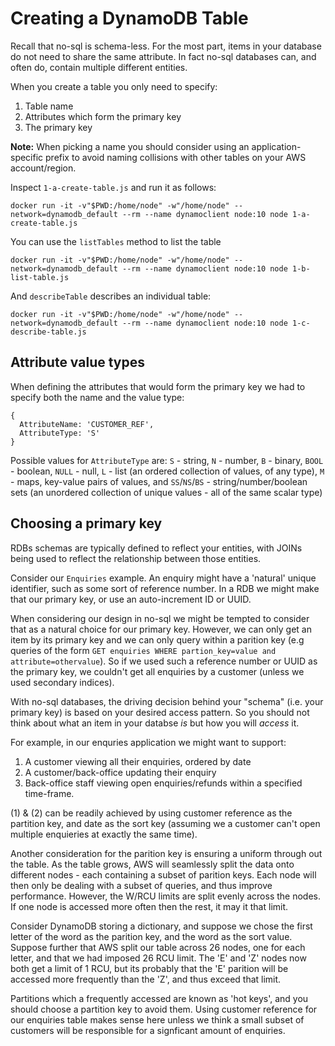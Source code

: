 
# Creating a DynamoDB Table

Recall that no-sql is schema-less. For the most part, items in your database do not need to share the same attribute. In fact no-sql databases can, and often do, contain multiple different entities.

When you create a table you only need to specify:

 1. Table name
 2. Attributes which form the primary key
 3. The primary key

 **Note:** When picking a name you should consider using an application-specific prefix to avoid naming collisions with other tables on your AWS account/region.

Inspect `1-a-create-table.js` and run it as follows:

    docker run -it -v"$PWD:/home/node" -w"/home/node" --network=dynamodb_default --rm --name dynamoclient node:10 node 1-a-create-table.js

You can use the `listTables` method to list the table

    docker run -it -v"$PWD:/home/node" -w"/home/node" --network=dynamodb_default --rm --name dynamoclient node:10 node 1-b-list-table.js

And `describeTable` describes an individual table:

    docker run -it -v"$PWD:/home/node" -w"/home/node" --network=dynamodb_default --rm --name dynamoclient node:10 node 1-c-describe-table.js

## Attribute value types

When defining the attributes that would form the primary key we had to specify both the name and the value type:

    {
      AttributeName: 'CUSTOMER_REF',
      AttributeType: 'S'
    }

Possible values for `AttributeType` are: `S` - string, `N` - number, `B` - binary, `BOOL` - boolean, `NULL` - null, `L` - list (an ordered collection of values, of any type), `M` - maps, key-value pairs of values, and `SS`/`NS`/`BS` - string/number/boolean sets (an unordered collection of unique values - all of the same scalar type)

## Choosing a primary key

RDBs schemas are typically defined to reflect your entities, with JOINs being used to reflect the relationship between those entities. 

Consider our `Enquiries` example. An enquiry might have a 'natural' unique identifier, such as some sort of reference number. In a RDB we might make that our primary key, or use an auto-increment ID or UUID.

When considering our design in no-sql we might be tempted to consider that as a natural choice for our primary key. However, we can only get an item by its primary key and we can only query within a parition key (e.g queries of the form `GET enquiries WHERE partion_key=value and attribute=othervalue`). So if we used such a reference number or UUID as the primary key, we couldn't get all enquiries by a customer (unless we used secondary indices).

With no-sql databases, the driving decision behind your "schema" (i.e. your primary key) is based on your desired access pattern. So you should not think about what an item in your databse *is* but how you will *access* it.

For example, in our enquries application we might want to support:

 1. A customer viewing all their enquiries, ordered by date
 2. A customer/back-office updating their enquiry
 3. Back-office staff viewing open enquiries/refunds within a specified time-frame.


 (1) & (2) can be readily achieved by using customer reference as the partition key, and date as the sort key (assuming we a customer can't open multiple enquieries at exactly the same time). 

 Another consideration for the parition key is ensuring a uniform through out the table. As the table grows, AWS will seamlessly split the data onto different nodes - each containing a subset of parition keys. Each node will then only be dealing with a subset of queries, and thus improve performance. However, the W/RCU limits are split evenly across the nodes. If one node is accessed more often then the rest, it may it that limit.

 Consider DynamoDB storing a dictionary, and suppose we chose the first letter of the word as the parition key, and the word as the sort value. Suppose further that AWS split our table across 26 nodes, one for each letter, and that we had imposed 26 RCU limit. The 'E' and 'Z' nodes now both get a limit of 1 RCU, but its probably that the 'E' parition will be accessed more frequently than the 'Z', and thus exceed that limit.

 Partitions which a frequently accessed are known as 'hot keys', and you should choose a partition key to avoid them. Using customer reference for our enquiries table makes sense here unless we think a small subset of customers will be responsible for a signficant amount of enquiries.
